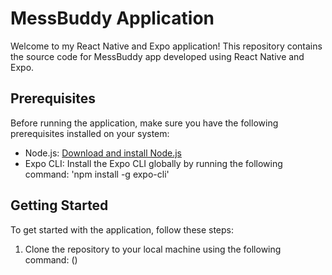 # MessBuddy Application

Welcome to my React Native and Expo application! This repository contains the source code for MessBuddy app developed using React Native and Expo.

## Prerequisites

Before running the application, make sure you have the following prerequisites installed on your system:

- Node.js: [Download and install Node.js](https://nodejs.org)
- Expo CLI: Install the Expo CLI globally by running the following command:
'npm install -g expo-cli'


## Getting Started

To get started with the application, follow these steps:

1. Clone the repository to your local machine using the following command:
()
